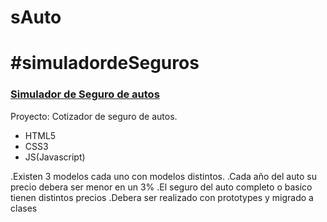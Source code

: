 # sAuto

# #simuladordeSeguros

### [Simulador de Seguro de autos](https:)

Proyecto: Cotizador de seguro de autos.

- HTML5
- CSS3
- JS(Javascript)

.Existen 3 modelos cada uno con modelos distintos.
.Cada año del auto su precio debera ser menor en un 3%
.El seguro del auto completo o basico tienen distintos precios
.Debera ser realizado con prototypes y migrado a clases

